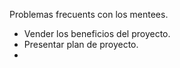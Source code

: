 Problemas frecuents con los mentees.

- Vender los beneficios del proyecto. 
- Presentar plan de proyecto.
- 